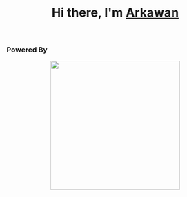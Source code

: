 <h1 align="center">Hi there, I'm <a href="https://www.selfblog.my.id/" target="_blank">Arkawan</a></h1>

<br />


<p><h3>Powered By</h3><p align="center">
  <a href="https://citrahost.com"><img src="https://github.com/ariesawan/pic-citra/blob/main/logo%20citrahos%201t.png" alt="" width="300px"></img></a>
</p>
</p>
